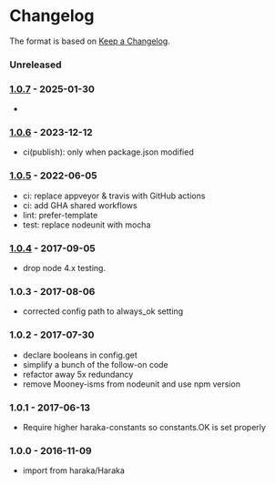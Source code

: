 # Changelog

The format is based on [Keep a Changelog](https://keepachangelog.com/).

### Unreleased


### [1.0.7] - 2025-01-30

- 


### [1.0.6] - 2023-12-12

- ci(publish): only when package.json modified 

### [1.0.5] - 2022-06-05

- ci: replace appveyor & travis with GitHub actions
- ci: add GHA shared workflows
- lint: prefer-template
- test: replace nodeunit with mocha

### [1.0.4] - 2017-09-05

- drop node 4.x testing.

### 1.0.3 - 2017-08-06

- corrected config path to always_ok setting

### 1.0.2 - 2017-07-30

- declare booleans in config.get
- simplify a bunch of the follow-on code
- refactor away 5x redundancy
- remove Mooney-isms from nodeunit and use npm version

### 1.0.1 - 2017-06-13

- Require higher haraka-constants so constants.OK is set properly

### 1.0.0 - 2016-11-09

- import from haraka/Haraka


[1.0.3]: https://github.com/haraka/haraka-plugin-syslog/releases/tag/v1.0.3
[1.0.4]: https://github.com/haraka/haraka-plugin-syslog/releases/tag/v1.0.4
[1.0.5]: https://github.com/haraka/haraka-plugin-syslog/releases/tag/1.0.5
[1.0.6]: https://github.com/haraka/haraka-plugin-syslog/releases/tag/v1.0.6
[1.0.7]: https://github.com/haraka/haraka-plugin-syslog/releases/tag/1.0.7
